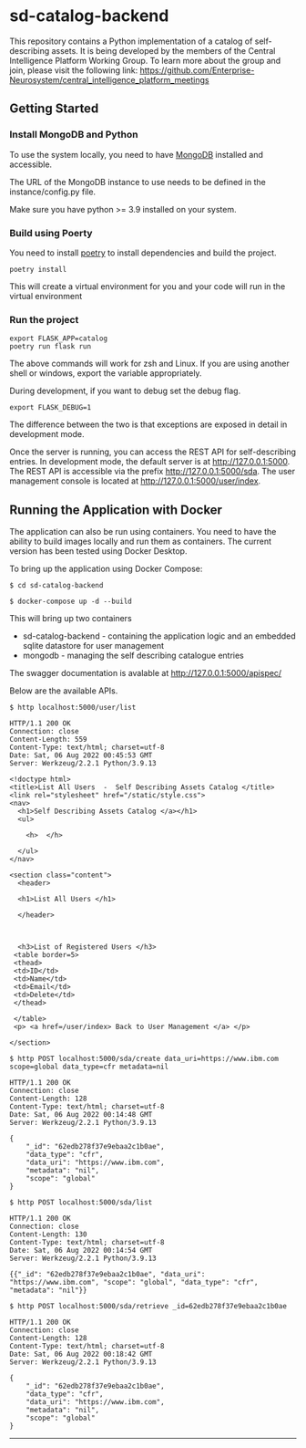 # sd-catalog-backend
This repository contains a Python implementation of a catalog of self-describing assets. It is being developed by the members of the Central Intelligence Platform Working Group. To learn more about the group and join, please visit the following link:
https://github.com/Enterprise-Neurosystem/central_intelligence_platform_meetings

## Getting Started
### Install MongoDB and Python
 To use the system locally, you need to have [MongoDB](https://www.mongodb.com/try/download/community) installed and accessible. 

  The URL of the MongoDB instance to use needs to be defined in the instance/config.py file.

  Make sure you have python >= 3.9 installed on your system.

### Build using Poerty
 You need to install [poetry](https://python-poetry.org/) to install dependencies and build the project.

```console
poetry install
```

This will create a virtual environment for you and your code will run in the virtual environment

### Run the project
```console
export FLASK_APP=catalog
poetry run flask run
```
The above commands will work for zsh and Linux. If you are using another shell or windows, export the variable appropriately. 

During development, if you want to debug set the debug flag.

```console
export FLASK_DEBUG=1
```
The difference between the two is that exceptions are exposed in detail in development mode.

Once the server is running, you can access the REST API for self-describing entries. 
In development mode, the default server is at http://127.0.0.1:5000. The REST API is accessible via the prefix http://127.0.0.1:5000/sda. 
The user management console is located at http://127.0.0.1:5000/user/index.

## Running the Application with Docker

The application can also be run using containers. You need to have the ability to build images locally and run them as containers. The current version has been tested using Docker Desktop.

To bring up the application using Docker Compose:

```console
$ cd sd-catalog-backend

$ docker-compose up -d --build
```
This will bring up two containers 
+ sd-catalog-backend - containing the application logic and an embedded sqlite datastore for user management
+ mongodb - managing the self describing catalogue entries

The swagger documentation is avalable at http://127.0.0.1:5000/apispec/

Below are the available APIs. 

```console
$ http localhost:5000/user/list

HTTP/1.1 200 OK
Connection: close
Content-Length: 559
Content-Type: text/html; charset=utf-8
Date: Sat, 06 Aug 2022 00:45:53 GMT
Server: Werkzeug/2.2.1 Python/3.9.13

<!doctype html>
<title>List All Users  -  Self Describing Assets Catalog </title>
<link rel="stylesheet" href="/static/style.css">
<nav>
  <h1>Self Describing Assets Catalog </a></h1>
  <ul>

    <h>  </h>

  </ul>
</nav>

<section class="content">
  <header>

  <h1>List All Users </h1>

  </header>



  <h3>List of Registered Users </h3>
 <table border=5>
 <thead>
 <td>ID</td>
 <td>Name</td>
 <td>Email</td>
 <td>Delete</td>
 </thead>

 </table>
 <p> <a href=/user/index> Back to User Management </a> </p>

</section>

$ http POST localhost:5000/sda/create data_uri=https://www.ibm.com scope=global data_type=cfr metadata=nil

HTTP/1.1 200 OK
Connection: close
Content-Length: 128
Content-Type: text/html; charset=utf-8
Date: Sat, 06 Aug 2022 00:14:48 GMT
Server: Werkzeug/2.2.1 Python/3.9.13

{
    "_id": "62edb278f37e9ebaa2c1b0ae",
    "data_type": "cfr",
    "data_uri": "https://www.ibm.com",
    "metadata": "nil",
    "scope": "global"
}

$ http POST localhost:5000/sda/list

HTTP/1.1 200 OK
Connection: close
Content-Length: 130
Content-Type: text/html; charset=utf-8
Date: Sat, 06 Aug 2022 00:14:54 GMT
Server: Werkzeug/2.2.1 Python/3.9.13

{{"_id": "62edb278f37e9ebaa2c1b0ae", "data_uri": "https://www.ibm.com", "scope": "global", "data_type": "cfr", "metadata": "nil"}}

$ http POST localhost:5000/sda/retrieve _id=62edb278f37e9ebaa2c1b0ae

HTTP/1.1 200 OK
Connection: close
Content-Length: 128
Content-Type: text/html; charset=utf-8
Date: Sat, 06 Aug 2022 00:18:42 GMT
Server: Werkzeug/2.2.1 Python/3.9.13

{
    "_id": "62edb278f37e9ebaa2c1b0ae",
    "data_type": "cfr",
    "data_uri": "https://www.ibm.com",
    "metadata": "nil",
    "scope": "global"
}
```
<hr>
